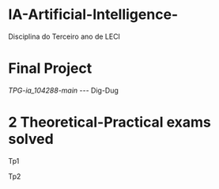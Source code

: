 # IA-Artificial-Intelligence-
Disciplina do Terceiro ano de LECI 


# Final Project
*TPG-ia_104288-main* --- Dig-Dug

# 2 Theoretical-Practical exams solved

Tp1

Tp2
